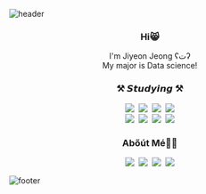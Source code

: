 ![header](https://capsule-render.vercel.app/api?type=waving&color=93A9D1&height=300&section=header&text=Jiyeon%20Jeong&fontSize=90)

<h3 align="center"> Hi😸 </h3>

<p align="center">
I'm Jiyeon Jeong ʕتʔ <br>
My major is Data science! <br>
</p>

<h3 align="center"> ⚒️ 𝙎𝙩𝙪𝙙𝙮𝙞𝙣𝙜 ⚒️ </h3>
<p align="center">
  <img src="https://img.shields.io/badge/Python-3776AB?style=flat&logo=python&logoColor=white"/>&nbsp
  <img src="https://img.shields.io/badge/SpringBoot-6DB33F?style=flat&logo=springboot&logoColor=white"/>&nbsp
  <img src="https://img.shields.io/badge/Java-007396?style=flat&logo=java&logoColor=white"/>&nbsp
  <img src="https://img.shields.io/badge/Docker-2496ED?style=flat&logo=docker&logoColor=white"/>
  <br>
  <img src="https://img.shields.io/badge/AWS-232F3E?style=flat&logo=amazonaws&logoColor=white"/>&nbsp
  <img src="https://img.shields.io/badge/MySQL-4479A1?style=flat&logo=mysql&logoColor=white"/>&nbsp
  <img src="https://img.shields.io/badge/MariaDB-003545?style=flat&logo=mariadb&logoColor=white"/>&nbsp
  <img src="https://img.shields.io/badge/Git-F05032?style=flat&logo=git&logoColor=white"/>
</p>

<h3 align="center">Abőút Mé👩‍💻</h3>

<p align="center">
  <a href="https://hits.seeyoufarm.com"><img src="https://hits.seeyoufarm.com/api/count/incr/badge.svg?url=https%3A%2F%2Fgithub.com%2Fjeongjiyeon315%2Fhit-counter&count_bg=%236667AB&title_bg=%23181717&icon=github.svg&icon_color=%23E7E7E7&title=hits&edge_flat=false"/></a>&nbsp
  <a href="https://jeongjiyeon315.github.io/"><img src="https://img.shields.io/badge/Tech%20Blog-262626?style=flat-square&logo=D-Wave Systems&logoColor=white&link=https://jeongjiyeon315.github.io/"/></a>&nbsp
  <a href="https://www.instagram.com/yeon__315/"><img src="https://img.shields.io/badge/Instagram-E4405F?style=flat&logo=Instagram&logoColor=white&link=https://www.instagram.com/yeon__315/"/></a>&nbsp
  <a href="mailto:wjdwldus2912@gmail.com"><img src="https://img.shields.io/badge/Gmail-d14836?style=flat-square&logo=Gmail&logoColor=white&link=mailto:wjdwldus2912@gmail.com"/></a>
</p>

![footer](https://capsule-render.vercel.app/api?type=waving&color=93A9D1&height=180&section=footer)
